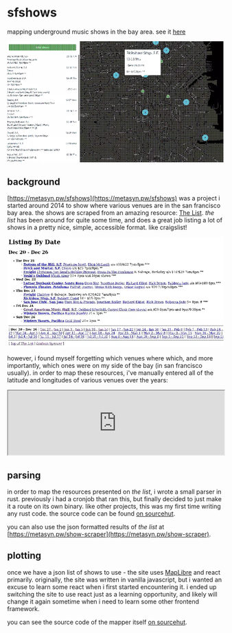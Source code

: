 # sfshows

<!--epistemic=dendroid-->

mapping underground music shows in the bay area. see it [here](https://metasyn.pw/shows)

<img src="resources/img/dithered_sfshows.png" alt="screenshot of metasyn.pw/shows"><img>

## background

[https://metasyn.pw/sfshows](https://metasyn.pw/sfshows) was a project i
started around 2014 to show where various venues are in the san francisco bay
area. the shows are scraped from an amazing resource: [The List](http://www.foopee.com/punk/the-list/).
_the list_ has been around for quite some time, and does a great job listing a
lot of shows in a pretty nice, simple, accessible format. like craigslist!

<img src="resources/img/dithered_foopee.png" alt="screenshot of foopee.com"></img>

however, i found myself forgetting which venues where which, and more
importantly, which ones were on my side of the bay (in san francisco usually).
in order to map these resources, i've manually entered all of the latitude and
longitudes of various venues over the years:

<iframe src="https://git.sr.ht/~metasyn/sfshows/blob/master/src/data/venues.json" width="100%"></iframe>

## parsing

in order to map the resources presented on _the list_, i wrote a small parser
in rust. previously i had a cronjob that ran this, but finally decided to just
make it a route on its own binary. like other projects, this was my first time
writing any rust code. the source code can be found
[on sourcehut](https://git.sr.ht/~metasyn/show-scraper-rs).

you can also use the json formatted results of _the list_ at
[https://metasyn.pw/show-scraper](https://metasyn.pw/show-scraper).

## plotting

once we have a json list of shows to use - the site uses
[MapLibre](https://maplibre.org/) and react primarily. originally, the site
was written in vanilla javascript, but i wanted an excuse to learn some react
when i first started encountering it. i ended up switching the site to use
react just as a learning opportunity, and likely will change it again sometime
when i need to learn some other frontend framework.

you can see the source code of the mapper itself
[on sourcehut](https://git.sr.ht/~metasyn/sfshows).
